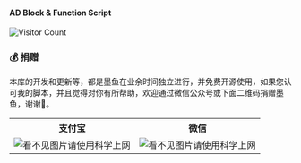 #### AD Block & Function Script

![Visitor Count](https://profile-counter.glitch.me/ddgksf2013/count.svg)

### 💰 捐赠
本库的开发和更新等，都是墨鱼在业余时间独立进行，并免费开源使用，如果您认可我的脚本，并且觉得对你有所帮助，欢迎通过微信公众号或下面二维码捐赠墨鱼，谢谢🌹。

<table width="100%">
    <tr>
        <th>支付宝</th>
        <th>微信</th>
    </tr>
    <tr>
        <td><img alt="看不见图片请使用科学上网" src="https://raw.githubusercontent.com/ddgksf2013/Icon/master/alipay.jpg"></td>
        <td><img alt="看不见图片请使用科学上网" src="https://raw.githubusercontent.com/ddgksf2013/Icon/master/wechat.jpg"></td>
    </tr>
</table>
